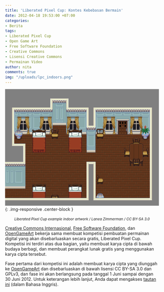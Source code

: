 ```yaml
---
title: 'Liberated Pixel Cup: Kontes Kebebasan Bermain'
date: 2012-04-18 19:53:00 +07:00
categories:
- Berita
tags:
- Liberated Pixel Cup
- Open Game Art
- Free Software Foundation
- Creative Commons
- Lisensi Creative Commons
- Permainan Video
author: nita
comments: true
img: "/uploads/lpc_indoors.png"
---
```


![lpc_indoors.png](/uploads/lpc_indoors.png){: .img-responsive .center-block }<center><small><i>Liberated Pixel Cup example indoor artwork / Lanea Zimmerman / CC BY-SA 3.0</i></small></center>

[Creative Commons Internasional](http://creativecommons.org), [Free Software Foundation](http://fsf.org/), dan [OpenGameArt](http://opengameart.org/) bekerja sama membuat kompetisi pembuatan permainan digital yang akan disebarluaskan secara gratis, Liberated Pixel Cup. Kompetisi ini terdiri atas dua bagian, yaitu membuat karya cipta di bawah budaya berbagi, dan membuat perangkat lunak gratis yang menggunakan karya cipta tersebut.

Fase pertama dari kompetisi ini adalah membuat karya cipta yang diunggah ke [OpenGameArt](http://opengameart.org/) dan disebarluaskan di bawah lisensi CC BY-SA 3.0 dan GPLv3, dan fase ini akan berlangsung pada tanggal 1 Juni sampai dengan 30 Juni 2012. Untuk keterangan lebih lanjut, Anda dapat mengakses [tautan ini](http://creativecommons.org/weblog/entry/32322) (dalam Bahasa Inggris).
